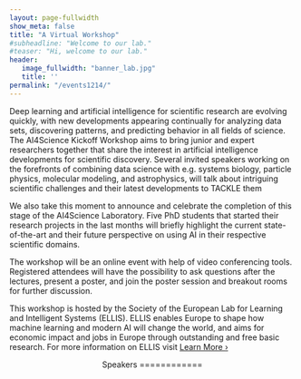```yaml
---
layout: page-fullwidth
show_meta: false
title: "A Virtual Workshop"
#subheadline: "Welcome to our lab."
#teaser: "Hi, welcome to our lab."
header:
   image_fullwidth: "banner_lab.jpg"
   title: ''
permalink: "/events1214/"
---
```


Deep learning and artificial intelligence for scientific research are evolving quickly, with new developments appearing continually for analyzing data sets, discovering patterns, and predicting behavior in all fields of science. The AI4Science Kickoff Workshop aims to bring junior and expert researchers together that share the interest in artificial intelligence developments for scientific discovery. Several invited speakers working on the forefronts of combining data science with e.g. systems biology, particle physics, molecular modeling, and astrophysics, will talk about intriguing scientific challenges and their latest developments to TACKLE them

We also take this moment to announce and celebrate the completion of this stage of the AI4Science Laboratory. Five PhD students that started their research projects in the last months will briefly highlight the current state-of-the-art and their future perspective on using AI in their respective scientific domains.

The workshop will be an online event with help of video conferencing tools. Registered attendees will have the possibility to ask questions after the lectures, present a poster, and join the poster session and breakout rooms for further discussion.

This workshop is hosted by the Society of the European Lab for Learning and Intelligent Systems (ELLIS). ELLIS enables Europe to shape how machine learning and modern AI will change the world, and aims for economic impact and jobs in Europe through outstanding and free basic research. For more information on ELLIS visit
<a class="radius button small" href="{{ site.url }}{{ site.baseurl }}https:ellis.eu">Learn More ›</a>

<header>
Speakers
============
</header>
